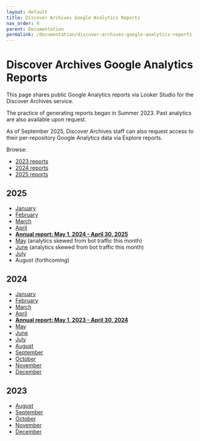 ```yaml
---
layout: default
title: Discover Archives Google Analytics Reports
nav_order: 9
parent: Documentation
permalink: /documentation/discover-archives-google-analytics-reports
---
```


# Discover Archives Google Analytics Reports  

This page shares public Google Analytics reports via Looker Studio for the Discover Archives service. 

The practice of generating reports began in Summer 2023. Past analytics are also available upon request.

As of September 2025, Discover Archives staff can also request access to their per-repository Google Analytics data via Explore reports. 

Browse:
* [2023 reports](discover-archives-google-analytics-reports#2023)
* [2024 reports](discover-archives-google-analytics-reports#2024)
* [2025 reports](discover-archives-google-analytics-reports#2025)


## 2025
* [January](https://lookerstudio.google.com/reporting/f9f3d12d-3fc4-40de-a705-6bff9a8ba5dc)
* [February](https://lookerstudio.google.com/reporting/5ad952fc-96c9-404a-9e07-0e009cfd41b4)
* [March](https://lookerstudio.google.com/reporting/34930be5-9ffe-4aad-b216-8cd33c15ad32)
* [April](https://lookerstudio.google.com/reporting/2a609f3c-8a6a-45ef-ad7b-e654cfd87c84)
* **[Annual report: May 1, 2024 - April 30, 2025](https://lookerstudio.google.com/reporting/72313c23-dd0e-4428-a401-28157eb112b7)**
* [May](https://lookerstudio.google.com/reporting/fdfba681-d898-4e4b-9717-2fefe9fa82b4) (analytics skewed from bot traffic this month)
* [June](https://lookerstudio.google.com/reporting/68f1934d-35b1-4a4b-b7d0-d738fa764816) (analytics skewed from bot traffic this month)
* [July](https://lookerstudio.google.com/reporting/fffdef18-cc45-47ad-bf36-4c2c39a77ab4)
* August (forthcoming)

## 2024
* [January](https://lookerstudio.google.com/reporting/ac8e2f0d-ba7e-43a8-a98b-a1f616452f81)
* [February](https://lookerstudio.google.com/reporting/73a76b8b-1322-405b-b1f0-7597cdfb956a)
* [March](https://lookerstudio.google.com/reporting/bcc92e5e-0dd1-44e9-81e5-62add158ba6d)
* [April](https://lookerstudio.google.com/reporting/24a067d2-fb7c-4489-896b-a9cb1bbc0a61)
* **[Annual report: May 1, 2023 - April 30, 2024](https://lookerstudio.google.com/reporting/3e8b3438-82d1-4183-924e-490235189804)**
* [May](https://lookerstudio.google.com/reporting/d8b215b9-7c2d-4b23-addd-309f128c09f3)
* [June](https://lookerstudio.google.com/reporting/5fbff6c1-91dc-40e9-ae60-2a7db21911f2)
* [July](https://lookerstudio.google.com/reporting/f3b97fd9-fe59-4313-ae8e-c9a550010ea4)
* [August](https://lookerstudio.google.com/reporting/52f456aa-aac8-4915-8eeb-e0c6b8bdbcf4)
* [September](https://lookerstudio.google.com/reporting/2ae62a44-31ff-4be1-8217-2b05b96c2c87)
* [October](https://lookerstudio.google.com/reporting/74e40b25-6e2f-4574-9f84-0a33b79571b9)
* [November](https://lookerstudio.google.com/reporting/1e1b16f0-42af-4c56-843b-ad994b207638)
* [December](https://lookerstudio.google.com/reporting/ba69db81-fa90-46a1-8f52-31ca691add6e)

## 2023
* [August](https://lookerstudio.google.com/reporting/62f4623e-4945-490b-8748-ed4089fe359a/page/H3aUD)
* [September](https://lookerstudio.google.com/reporting/af82a50e-2e15-49a0-9f7f-9ebe47a820e3)
* [October](https://lookerstudio.google.com/reporting/614cf610-4b69-4b80-881b-4ac72c422574)
* [November](https://lookerstudio.google.com/reporting/e9c29bd7-e36c-47e9-a034-caed5bdb97e5/page/H3aUD)
* [December](https://lookerstudio.google.com/reporting/6b1f42bf-d01f-4a65-a294-bcb79b1a79ff)
